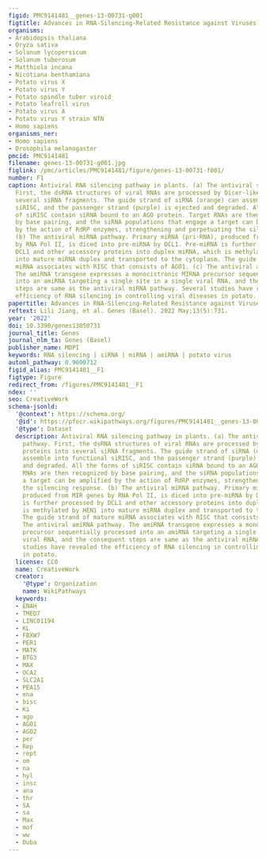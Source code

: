 ```yaml
---
figid: PMC9141481__genes-13-00731-g001
figtitle: Advances in RNA-Silencing-Related Resistance against Viruses in Potato
organisms:
- Arabidopsis thaliana
- Oryza sativa
- Solanum lycopersicum
- Solanum tuberosum
- Matthiola incana
- Nicotiana benthamiana
- Potato virus X
- Potato virus Y
- Potato spindle tuber viroid
- Potato leafroll virus
- Potato virus A
- Potato virus Y strain NTN
- Homo sapiens
organisms_ner:
- Homo sapiens
- Drosophila melanogaster
pmcid: PMC9141481
filename: genes-13-00731-g001.jpg
figlink: /pmc/articles/PMC9141481/figure/genes-13-00731-f001/
number: F1
caption: Antiviral RNA silencing pathway in plants. (a) The antiviral siRNA pathway.
  First, the dsRNA structures of viral RNAs are processed by Dicer-like proteins into
  several siRNA fragments. The guide strand of siRNA (orange) can assemble into functional
  siRISC, and the passenger strand (purple) is ejected and degraded. All the forms
  of siRISC contain siRNA bound to an AGO protein. Target RNAs are then recognized
  by base pairing, and the siRNA populations that engage a target can be amplified
  by the action of RdRP enzymes, strengthening and perpetuating the silencing response.
  (b) The antiviral miRNA pathway. Primary miRNA (pri-RNA), produced from MIR genes
  by RNA Pol II, is diced into pre-miRNA by DCL1. Pre-miRNA is further processed by
  DCL1 and other accessory proteins into duplex miRNA, which is methylated by HEN1
  into mature miRNA duplex and transported to the cytoplasm. The guide strand of mature
  miRNA associates with RISC that consists of AGO1. (c) The antiviral amiRNA pathway.
  The amiRNA transgene expresses a monocistronic MIRNA precursor sequentially processed
  into an amiRNA targeting a single site in a single viral RNA, and the consequent
  steps are same as the antiviral miRNA pathway. Several studies have revealed the
  efficiency of RNA silencing in controlling viral diseases in potato.
papertitle: Advances in RNA-Silencing-Related Resistance against Viruses in Potato.
reftext: Lili Jiang, et al. Genes (Basel). 2022 May;13(5):731.
year: '2022'
doi: 10.3390/genes13050731
journal_title: Genes
journal_nlm_ta: Genes (Basel)
publisher_name: MDPI
keywords: RNA silencing | siRNA | miRNA | amiRNA | potato virus
automl_pathway: 0.9000712
figid_alias: PMC9141481__F1
figtype: Figure
redirect_from: /figures/PMC9141481__F1
ndex: ''
seo: CreativeWork
schema-jsonld:
  '@context': https://schema.org/
  '@id': https://pfocr.wikipathways.org/figures/PMC9141481__genes-13-00731-g001.html
  '@type': Dataset
  description: Antiviral RNA silencing pathway in plants. (a) The antiviral siRNA
    pathway. First, the dsRNA structures of viral RNAs are processed by Dicer-like
    proteins into several siRNA fragments. The guide strand of siRNA (orange) can
    assemble into functional siRISC, and the passenger strand (purple) is ejected
    and degraded. All the forms of siRISC contain siRNA bound to an AGO protein. Target
    RNAs are then recognized by base pairing, and the siRNA populations that engage
    a target can be amplified by the action of RdRP enzymes, strengthening and perpetuating
    the silencing response. (b) The antiviral miRNA pathway. Primary miRNA (pri-RNA),
    produced from MIR genes by RNA Pol II, is diced into pre-miRNA by DCL1. Pre-miRNA
    is further processed by DCL1 and other accessory proteins into duplex miRNA, which
    is methylated by HEN1 into mature miRNA duplex and transported to the cytoplasm.
    The guide strand of mature miRNA associates with RISC that consists of AGO1. (c)
    The antiviral amiRNA pathway. The amiRNA transgene expresses a monocistronic MIRNA
    precursor sequentially processed into an amiRNA targeting a single site in a single
    viral RNA, and the consequent steps are same as the antiviral miRNA pathway. Several
    studies have revealed the efficiency of RNA silencing in controlling viral diseases
    in potato.
  license: CC0
  name: CreativeWork
  creator:
    '@type': Organization
    name: WikiPathways
  keywords:
  - ENAH
  - TMED7
  - LINC01194
  - KL
  - FBXW7
  - PER1
  - MATK
  - BTG3
  - MAX
  - OCA2
  - SLC2A1
  - PEA15
  - ena
  - bisc
  - Ki
  - ago
  - AGO1
  - AGO2
  - per
  - Rep
  - rept
  - om
  - na
  - hyl
  - insc
  - ana
  - thr
  - SA
  - sa
  - Max
  - mof
  - ww
  - Duba
---
```

